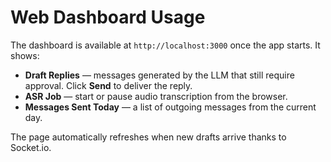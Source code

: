 # Web Dashboard Usage

The dashboard is available at `http://localhost:3000` once the app starts. It shows:

- **Draft Replies** — messages generated by the LLM that still require approval. Click **Send** to deliver the reply.
- **ASR Job** — start or pause audio transcription from the browser.
- **Messages Sent Today** — a list of outgoing messages from the current day.

The page automatically refreshes when new drafts arrive thanks to Socket.io.
